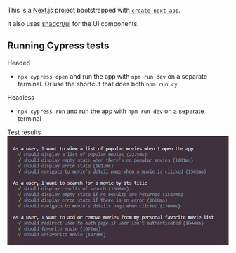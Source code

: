 This is a [Next.js](https://nextjs.org/) project bootstrapped with [`create-next-app`](https://github.com/vercel/next.js/tree/canary/packages/create-next-app).

It also uses [shadcn/ui](https://ui.shadcn.com/) for the UI components.

## Running Cypress tests

Headed

- `npx cypress open` and run the app with `npm run dev` on a separate terminal. Or use the shortcut that does both `npm run cy`

Headless

- `npx cypress run` and run the app with `npm run dev` on a separate terminal

Test results
![Drag Racing](tests.png)
